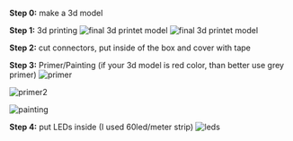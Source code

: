 **Step 0:** make a 3d model

**Step 1:** 3d printing 
![final 3d printet model](https://github.com/ArtiomBoo/Arduino_Hexagon-LEDs/blob/master/images/20190505_114858.jpg)
![final 3d printet model](https://github.com/ArtiomBoo/Arduino_Hexagon-LEDs/blob/master/images/20190412_152043.jpg)

**Step 2:** cut connectors, put inside of the box and cover with tape 

**Step 3:** Primer/Painting (if your 3d model is red color, than better use grey primer)
![primer](https://github.com/ArtiomBoo/Arduino_Hexagon-LEDs/blob/master/images/20190501_095853.jpg)

![primer2](https://github.com/ArtiomBoo/Arduino_Hexagon-LEDs/blob/master/images/20190504_130005.jpg)

![painting](https://github.com/ArtiomBoo/Arduino_Hexagon-LEDs/blob/master/images/20190504_172753.jpg)

**Step 4:** put LEDs inside (I used 60led/meter strip)
![leds](https://github.com/ArtiomBoo/Arduino_Hexagon-LEDs/blob/master/images/20190504_180053.jpg)
